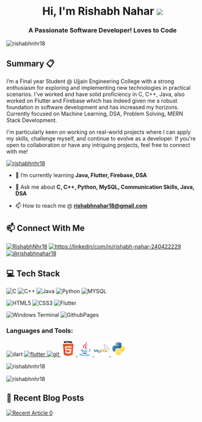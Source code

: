  <h1 align="center">Hi, I'm Rishabh Nahar <img align =right, width="50", src="https://user-images.githubusercontent.com/72663882/171687151-bb31c996-c9d2-49c8-b593-734946893b23.gif"</h1>
<h3 align="center">A Passionate Software Developer! Loves to Code </></h3>

<p align="left"> <img src="https://komarev.com/ghpvc/?username=rishabhnhr18&label=Profile%20views&color=0e75b6&style=flat" alt="rishabhnhr18" /> </p>

## Summary 📋
I’m a Final year Student @ Ujjain Engineering College with a strong enthusiasm for exploring and implementing new technologies in practical scenarios. I've worked and have solid proficiency in C, C++, Java, also worked on Flutter and Firebase which has indeed given me a robust foundation in software development and has increased my horizons. Currently focused on Machine Learning, DSA, Problem Solving, MERN Stack Development.

I'm particularly keen on working on real-world projects where I can apply my skills, challenge myself, and continue to evolve as a developer. If you're open to collaboration or have any intriguing projects, feel free to connect with me! <p align="left"> <a href="https://twitter.com/rishabhnhr18" target="blank"><img src="https://img.shields.io/twitter/follow/rishabhnhr18?logo=twitter&style=for-the-badge" alt="rishabhnhr18" /></a> </p>

- 🌱 I’m currently learning **Java, Flutter, Firebase, DSA**

- 💬 Ask me about **C, C++, Python, MySQL, Communication Skills, Java, DSA**

- 📫 How to reach me @ **rishabhnahar18@gmail.com**
  
## 📫 Connect With Me

<p align="left">
<a href="https://twitter.com/RishabhNhr18" target="blank"><img align="center" src="https://raw.githubusercontent.com/rahuldkjain/github-profile-readme-generator/master/src/images/icons/Social/twitter.svg" alt="RishabhNhr18" height="30" width="40" /></a>
<a href="https://linkedin.com/in/rishabh-nahar-240422229/" target="blank"><img align="center" src="https://raw.githubusercontent.com/rahuldkjain/github-profile-readme-generator/master/src/images/icons/Social/linked-in-alt.svg" alt="https://linkedin/com/in/rishabh-nahar-240422229" height="30" width="40" /></a>
<a href="https://medium.com/@rishabhnahar18" target="blank"><img align="center" src="https://raw.githubusercontent.com/rahuldkjain/github-profile-readme-generator/master/src/images/icons/Social/medium.svg" alt="@rishabhnahar18" height="30" width="40" /></a>
</p>

## 💻 Tech Stack
![C](https://img.shields.io/badge/c-%2300599C.svg?style=for-the-badge&logo=c&logoColor=white) ![C++](https://img.shields.io/badge/c++-%2300599C.svg?style=for-the-badge&logo=c%2B%2B&logoColor=white) ![Java](https://img.shields.io/badge/java-%23ED8B00.svg?style=for-the-badge&logo=openjdk&logoColor=white) ![Python](https://img.shields.io/badge/python-3670A0?style=for-the-badge&logo=python&logoColor=ffdd54) ![MYSQL](https://shields.io/badge/MySQL-lightgrey?logo=mysql&style=plastic&logoColor=white&labelColor=blue)

![HTML5](https://img.shields.io/badge/html5-%23E34F26.svg?style=for-the-badge&logo=html5&logoColor=white) 
![CSS3](https://img.shields.io/badge/css3-%231572B6.svg?style=for-the-badge&logo=css3&logoColor=white)
![Flutter](https://img.shields.io/badge/Flutter-blue?style=for-the-badge&logo=html5&logoColor=white)

![Windows Terminal](https://img.shields.io/badge/Windows%20Terminal-%234D4D4D.svg?style=for-the-badge&logo=windows-terminal&logoColor=white) ![GithubPages](https://img.shields.io/badge/github%20pages-121013?style=for-the-badge&logo=github&logoColor=white)





<h3 align="left">Languages and Tools:</h3>
 <img src="https://www.vectorlogo.zone/logos/dartlang/dartlang-icon.svg" alt="dart" width="40" height="40"/> </a> <a href="https://flutter.dev" target="_blank" rel="noreferrer"> <img src="https://www.vectorlogo.zone/logos/flutterio/flutterio-icon.svg" alt="flutter" width="40" height="40"/> </a> <a href="https://git-scm.com/" target="_blank" rel="noreferrer"> <img src="https://www.vectorlogo.zone/logos/git-scm/git-scm-icon.svg" alt="git" width="40" height="40"/> </a> <a href="https://www.w3.org/html/" target="_blank" rel="noreferrer"> <img src="https://raw.githubusercontent.com/devicons/devicon/master/icons/html5/html5-original-wordmark.svg" alt="html5" width="40" height="40"/> </a> <a href="https://www.java.com" target="_blank" rel="noreferrer"> <img src="https://raw.githubusercontent.com/devicons/devicon/master/icons/java/java-original.svg" alt="java" width="40" height="40"/> </a> <a href="https://www.mysql.com/" target="_blank" rel="noreferrer"> <img src="https://raw.githubusercontent.com/devicons/devicon/master/icons/mysql/mysql-original-wordmark.svg" alt="mysql" width="40" height="40"/> </a> <a href="https://www.python.org" target="_blank" rel="noreferrer"> <img src="https://raw.githubusercontent.com/devicons/devicon/master/icons/python/python-original.svg" alt="python" width="40" height="40"/> </a> </p>

<p><img align="center" src="https://github-readme-stats.vercel.app/api/top-langs?username=rishabhnhr18&show_icons=true&locale=en&layout=compact" alt="rishabhnhr18" /></p>

<p><img align="center" src="https://github-readme-streak-stats.herokuapp.com/?user=rishabhnhr18&" alt="rishabhnhr18" /></p>




## 📝 Recent Blog Posts
<a target="_blank" href="https://github-readme-medium-recent-article.vercel.app/medium/@rishabhnahar18/0"><img src="https://github-readme-medium-recent-article.vercel.app/medium/@rishabhnahar18/0" alt="Recent Article 0">


